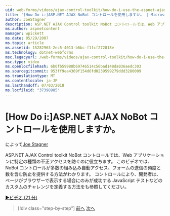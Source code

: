 ```yaml
---
uid: web-forms/videos/ajax-control-toolkit/how-do-i-use-the-aspnet-ajax-nobot-control
title: '[How Do i:]ASP.NET AJAX NoBot コントロールを使用しますか。 | Microsoft Docs'
author: JoeStagner
description: ASP.NET AJAX Control toolkit NoBot コントロールでは、Web アプリケーションに特定の種類の不正アクセスを防ぐのに役立ちます。 このビデオではどのようにしています.
ms.author: aspnetcontent
manager: wpickett
ms.date: 05/29/2007
ms.topic: article
ms.assetid: 15282963-2ec5-4013-b6bc-f1fcf272818e
ms.technology: dotnet-webforms
msc.legacyurl: /web-forms/videos/ajax-control-toolkit/how-do-i-use-the-aspnet-ajax-nobot-control
msc.type: video
ms.openlocfilehash: 6b0fb59988b69746514c56bad148da036aedc303
ms.sourcegitcommit: 953ff9ea4369f154d6fd0239599279ddd3280009
ms.translationtype: MT
ms.contentlocale: ja-JP
ms.lasthandoff: 07/03/2018
ms.locfileid: "37398985"
---
```

<a name="how-do-i-use-the-aspnet-ajax-nobot-control"></a>[How Do i:]ASP.NET AJAX NoBot コントロールを使用しますか。
====================
によって[Joe Stagner](https://github.com/JoeStagner)

ASP.NET AJAX Control toolkit NoBot コントロールでは、Web アプリケーションに特定の種類の不正アクセスを防ぐのに役立ちます。 このビデオでは、NoBot コントロールが多数の組み込み自動アクセス、フォームの送信の頻度と数を含む防止を提供する方法がわかります。 コントロールにより、開発者は、ページがブラウザーで表示する場合にのみが成功する JavaScript テストなどのカスタムのチャレンジを定義する方法をも参照してください。

[&#9654;ビデオ (21 分)](https://channel9.msdn.com/Blogs/ASP-NET-Site-Videos/how-do-i-use-the-aspnet-ajax-nobot-control)

> [!div class="step-by-step"]
> [前へ](how-do-i-use-the-aspnet-ajax-mutuallyexclusive-checkbox-extender.md)
> [次へ](how-do-i-use-the-aspnet-ajax-listsearch-extender.md)
